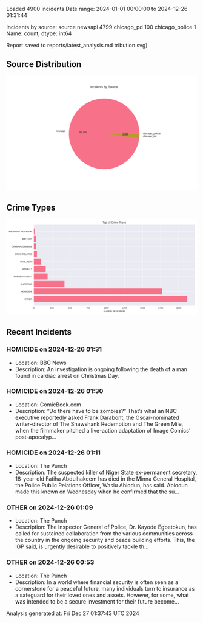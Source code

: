 
Loaded 4900 incidents
Date range: 2024-01-01 00:00:00 to 2024-12-26 01:31:44

Incidents by source:
source
newsapi           4799
chicago_pd         100
chicago_police       1
Name: count, dtype: int64

Report saved to reports/latest_analysis.md
tribution.svg)

## Source Distribution
![Source Distribution](images/source_distribution.svg)

## Crime Types
![Crime Types](images/crime_types.svg)

## Recent Incidents

### HOMICIDE on 2024-12-26 01:31
- Location: BBC News
- Description: An investigation is ongoing following the death of a man found in cardiac arrest on Christmas Day.


### HOMICIDE on 2024-12-26 01:30
- Location: ComicBook.com
- Description: “Do there have to be zombies?” That’s what an NBC executive reportedly asked Frank Darabont, the Oscar-nominated writer-director of The Shawshank Redemption and The Green Mile, when the filmmaker pitched a live-action adaptation of Image Comics’ post-apocalyp…


### HOMICIDE on 2024-12-26 01:11
- Location: The Punch
- Description: The suspected killer of Niger State ex-permanent secretary, 18-year-old Fatiha Abdulhakeem has died in the Minna General Hospital, the Police Public Relations Officer, Wasiu Abiodun, has said. Abiodun made this known on Wednesday when he confirmed that the su…


### OTHER on 2024-12-26 01:09
- Location: The Punch
- Description: The Inspector General of Police, Dr. Kayode Egbetokun, has called for sustained collaboration from the various communities across the country in the ongoing security and peace building efforts. This, the IGP said, is urgently desirable to positively tackle th…


### OTHER on 2024-12-26 00:53
- Location: The Punch
- Description: In a world where financial security is often seen as a cornerstone for a peaceful future, many individuals turn to insurance as a safeguard for their loved ones and assets. However, for some, what was intended to be a secure investment for their future become…

Analysis generated at: Fri Dec 27 01:37:43 UTC 2024

